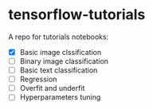 # tensorflow-tutorials
A repo for tutorials notebooks:
- [x] Basic image clssification
- [ ] Binary image classification
- [ ] Basic text classification
- [ ] Regression
- [ ] Overfit and underfit
- [ ] Hyperparameters tuning
